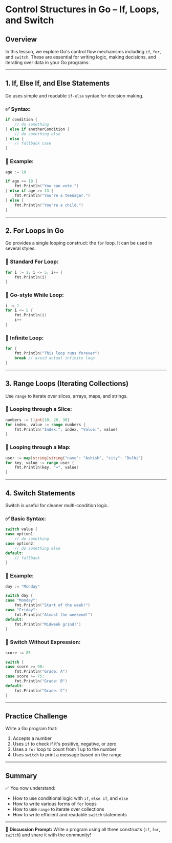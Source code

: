 # **Control Structures in Go – If, Loops, and Switch**

## **Overview**
In this lesson, we explore Go's control flow mechanisms including `if`, `for`, and `switch`. These are essential for writing logic, making decisions, and iterating over data in your Go programs.

---

## **1. If, Else If, and Else Statements**
Go uses simple and readable `if-else` syntax for decision making.

### ✅ Syntax:
```go
if condition {
    // do something
} else if anotherCondition {
    // do something else
} else {
    // fallback case
}
```

### 🧪 Example:
```go
age := 18

if age >= 18 {
    fmt.Println("You can vote.")
} else if age >= 13 {
    fmt.Println("You're a teenager.")
} else {
    fmt.Println("You're a child.")
}
```

---

## **2. For Loops in Go**
Go provides a single looping construct: the `for` loop. It can be used in several styles.

### 🔸 Standard For Loop:
```go
for i := 1; i <= 5; i++ {
    fmt.Println(i)
}
```

### 🔸 Go-style While Loop:
```go
i := 1
for i <= 5 {
    fmt.Println(i)
    i++
}
```

### 🔸 Infinite Loop:
```go
for {
    fmt.Println("This loop runs forever")
    break // avoid actual infinite loop
}
```

---

## **3. Range Loops (Iterating Collections)**
Use `range` to iterate over slices, arrays, maps, and strings.

### 🔸 Looping through a Slice:
```go
numbers := []int{10, 20, 30}
for index, value := range numbers {
    fmt.Println("Index:", index, "Value:", value)
}
```

### 🔸 Looping through a Map:
```go
user := map[string]string{"name": "Ashish", "city": "Delhi"}
for key, value := range user {
    fmt.Println(key, "=", value)
}
```

---

## **4. Switch Statements**
Switch is useful for cleaner multi-condition logic.

### ✅ Basic Syntax:
```go
switch value {
case option1:
    // do something
case option2:
    // do something else
default:
    // fallback
}
```

### 🧪 Example:
```go
day := "Monday"

switch day {
case "Monday":
    fmt.Println("Start of the week!")
case "Friday":
    fmt.Println("Almost the weekend!")
default:
    fmt.Println("Midweek grind!")
}
```

### 🔸 Switch Without Expression:
```go
score := 85

switch {
case score >= 90:
    fmt.Println("Grade: A")
case score >= 75:
    fmt.Println("Grade: B")
default:
    fmt.Println("Grade: C")
}
```

---

## **Practice Challenge**
Write a Go program that:
1. Accepts a number
2. Uses `if` to check if it's positive, negative, or zero
3. Uses a `for` loop to count from 1 up to the number
4. Uses `switch` to print a message based on the range

---

## **Summary**
✅ You now understand:
- How to use conditional logic with `if`, `else if`, and `else`
- How to write various forms of `for` loops
- How to use `range` to iterate over collections
- How to write efficient and readable `switch` statements

---


💬 **Discussion Prompt:**
Write a program using all three constructs (`if`, `for`, `switch`) and share it with the community!


